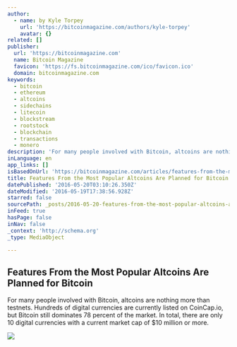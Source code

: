 ```yaml
---
author:
  - name: by Kyle Torpey
    url: 'https://bitcoinmagazine.com/authors/kyle-torpey'
    avatar: {}
related: []
publisher:
  url: 'https://bitcoinmagazine.com'
  name: Bitcoin Magazine
  favicon: 'https://fs.bitcoinmagazine.com/ico/favicon.ico'
  domain: bitcoinmagazine.com
keywords:
  - bitcoin
  - ethereum
  - altcoins
  - sidechains
  - litecoin
  - blockstream
  - rootstock
  - blockchain
  - transactions
  - monero
description: 'For many people involved with Bitcoin, altcoins are nothing more than testnets. Hundreds of digital currencies are currently listed on CoinCap.io, but Bitcoin still dominates 78 percent of the market. In total, there are only 10 digital currencies with a current market cap of $10 million or more.'
inLanguage: en
app_links: []
isBasedOnUrl: 'https://bitcoinmagazine.com/articles/features-from-the-most-popular-altcoins-are-planned-for-bitcoin-1463675591'
title: Features From the Most Popular Altcoins Are Planned for Bitcoin
datePublished: '2016-05-20T03:10:26.350Z'
dateModified: '2016-05-19T17:38:56.928Z'
starred: false
sourcePath: _posts/2016-05-20-features-from-the-most-popular-altcoins-are-planned-for-bitc.md
inFeed: true
hasPage: false
inNav: false
_context: 'http://schema.org'
_type: MediaObject

---
```

<article style=""><h1>Features From the Most Popular Altcoins Are Planned for Bitcoin</h1><p>For many people involved with Bitcoin, altcoins are nothing more than testnets. Hundreds of digital currencies are currently listed on CoinCap.io, but Bitcoin still dominates 78 percent of the market. In total, there are only 10 digital currencies with a current market cap of $10 million or more.</p><img src="https://fs.bitcoinmagazine.com/img/articles/features-from-the-most-popular-altcoins-are-planned-for-bitcoin.jpg" /></article>